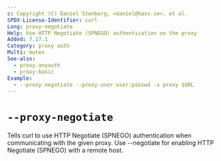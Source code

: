 ```yaml
---
c: Copyright (C) Daniel Stenberg, <daniel@haxx.se>, et al.
SPDX-License-Identifier: curl
Long: proxy-negotiate
Help: Use HTTP Negotiate (SPNEGO) authentication on the proxy
Added: 7.17.1
Category: proxy auth
Multi: mutex
See-also:
  - proxy-anyauth
  - proxy-basic
Example:
  - --proxy-negotiate --proxy-user user:passwd -x proxy $URL
---
```


# `--proxy-negotiate`

Tells curl to use HTTP Negotiate (SPNEGO) authentication when communicating
with the given proxy. Use --negotiate for enabling HTTP Negotiate (SPNEGO)
with a remote host.

